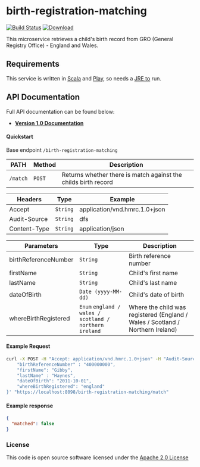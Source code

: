 # birth-registration-matching

[![Build Status](https://travis-ci.org/hmrc/birth-registration-matching.svg)](https://travis-ci.org/hmrc/birth-registration-matching) [![Download](https://api.bintray.com/packages/hmrc/releases/birth-registration-matching/images/download.svg)](https://bintray.com/hmrc/releases/birth-registration-matching/_latestVersion)

This microservice retrieves a child's birth record from GRO (General Registry Office) - England and Wales.

## Requirements

This service is written in [Scala](http://www.scala-lang.org/) and [Play](http://playframework.com/), so needs a [JRE to](http://www.oracle.com/technetwork/java/javase/overview/index.html) run.

## API Documentation

Full API documentation can be found below:

- [**Version 1.0 Documentation**][2fba9783]

#### Quickstart

Base endpoint ```/birth-registration-matching```

| PATH | Method | Description |
| ---- | ------ | ----------  |
| ```/match``` | ```POST``` | Returns whether there is match against the childs birth record |

| Headers | Type | Example |
| ---- | ------ | ----------  |
| Accept | ```String``` | application/vnd.hmrc.1.0+json |
| Audit-Source | ```String``` | dfs |
| Content-Type | ```String``` | application/json |

| Parameters | Type | Description |
| ---- | ------ | ----------  |
| birthReferenceNumber | ```String``` | Birth reference number |
| firstName | ```String``` | Child's first name |
| lastName | ```String``` | Child's last name |
| dateOfBirth | ```Date (yyyy-MM-dd)``` | Child's date of birth |
| whereBirthRegistered | ```Enum``` ```england / wales / scotland / northern ireland``` | Where the child was registered (England / Wales / Scotland / Northern Ireland) |

#### Example Request

```bash
curl -X POST -H "Accept: application/vnd.hmrc.1.0+json" -H "Audit-Source: dfs" -H "Content-Type: application/json" -H "Cache-Control: no-cache" -H "Postman-Token: fa8722cf-cf61-163a-e301-2132ce21b344" -d '{
    "birthReferenceNumber" : "400000000",
    "firstName": "Gibby",
    "lastName" : "Haynes",
    "dateOfBirth": "2011-10-01",
    "whereBirthRegistered": "england"
}' "https://localhost:8098/birth-registration-matching/match"
```

#### Example response

```json
{
  "matched": false
}
```

### License

This code is open source software licensed under the [Apache 2.0 License]("http://www.apache.org/licenses/LICENSE-2.0.html")

[2fba9783]: http://htmlpreview.github.io/?https://github.com/hmrc/birth-registration-matching/blob/master/api-documents/api.html "API Documentation"
